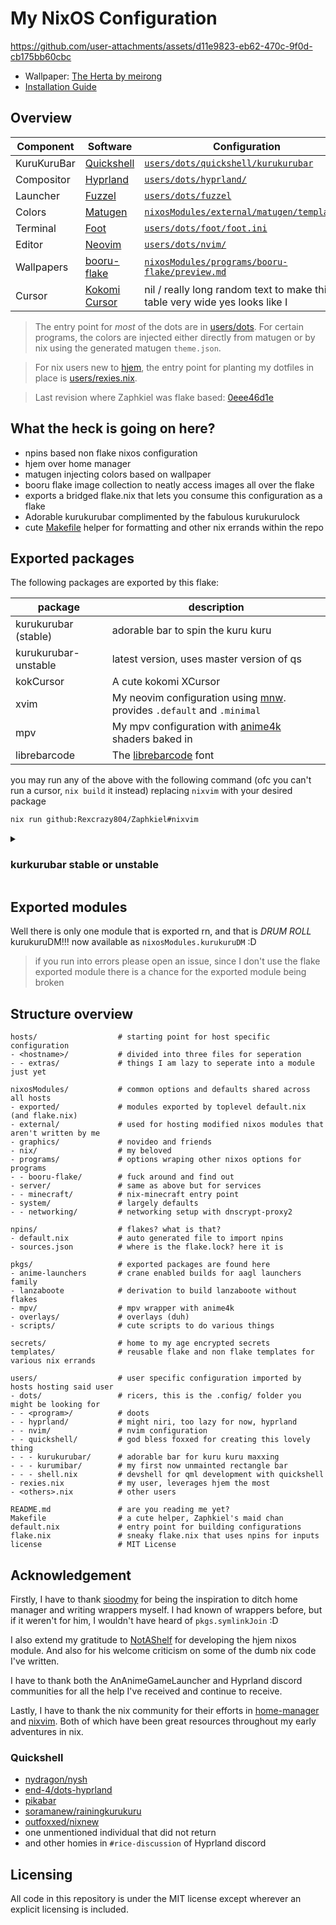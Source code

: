 # My NixOS Configuration

https://github.com/user-attachments/assets/d11e9823-eb62-470c-9f0d-cb175bb60cbc

- Wallpaper: [The Herta by meirong](https://www.pixiv.net/artworks/126270092)
- [Installation Guide](users/dots/quickshell/kurukurubar/README.md)

## Overview

| Component | Software | Configuration |
| --------- | -------- | ------------- |
|KuruKuruBar|[Quickshell](https://quickshell.outfoxxed.me/)|[`users/dots/quickshell/kurukurubar`](users/dots/quickshell/kurukurubar)|
|Compositor|[Hyprland](https://hyprland.org/)|[`users/dots/hyprland/`](users/dots/hyprland/)|
|Launcher|[Fuzzel](https://codeberg.org/dnkl/fuzzel)|[`users/dots/fuzzel`](users/dots/fuzzel)|
|Colors|[Matugen](https://github.com/InioX/matugen)|[`nixosModules/external/matugen/templates/`](nixosModules/external/matugen/templates/)|
|Terminal|[Foot](https://codeberg.org/dnkl/foot)|[`users/dots/foot/foot.ini`](users/dots/foot/foot.ini)|
|Editor|[Neovim](https://neovim.io/)|[`users/dots/nvim/`](users/dots/nvim/)|
|Wallpapers|[booru-flake](https://github.com/Rexcrazy804/booru-flake)|[`nixosModules/programs/booru-flake/preview.md`](nixosModules/programs/booru-flake/preview.md)|
|Cursor|[Kokomi Cursor](https://www.pling.com/p/2167734/)| nil / really long random text to make this table very wide yes looks like I|

> The entry point for *most* of the dots are in [users/dots](users/dots).
> For certain programs, the colors are injected either directly from matugen
> or by nix using the generated matugen `theme.json`.

> For nix users new to [hjem](https://github.com/feel-co/hjem),
> the entry point for planting my dotfiles in place is [users/rexies.nix](users/rexies.nix).

> Last revision where Zaphkiel was flake based:
> [0eee46d1e](https://github.com/Rexcrazy804/Zaphkiel/tree/0eee46d1e5d98c3b94d39795b73a39270fc61ad7)

## What the heck is going on here?

- npins based non flake nixos configuration
- hjem over home manager
- matugen injecting colors based on wallpaper
- booru flake image collection to neatly access images all over the flake
- exports a bridged flake.nix that lets you consume this configuration as a flake
- Adorable kurukurubar complimented by the fabulous kurukurulock
- cute [Makefile](Makefile) helper for formatting and other nix errands within the repo

## Exported packages

The following packages are exported by this flake:

| package | description |
| ------- | ----------- |
| kurukurubar (stable)| adorable bar to spin the kuru kuru |
| kurukurubar-unstable | latest version, uses master version of qs |
| kokCursor | A cute kokomi XCursor |
| xvim | My neovim configuration using [mnw](https://github.com/Gerg-L/mnw). provides `.default` and `.minimal`|
| mpv | My mpv configuration with [anime4k](https://github.com/bloc97/Anime4K) shaders baked in |
| librebarcode | The [librebarcode](https://graphicore.github.io/librebarcode/) font |

you may run any of the above with the following command (ofc you can't run a
cursor, `nix build` it instead) replacing `nixvim` with your desired package

```bash
nix run github:Rexcrazy804/Zaphkiel#nixvim
```

<details>
<summary><h3>kurkurubar stable or unstable</h3></summary>

<ins>kurkurubar (stable)</ins>

- uses nixpkgs version of quickshell (v0.2.0)
- ~uses [this revision](https://github.com/Rexcrazy804/Zaphkiel/tree/cc6d5cf12ae824e6945cc2599a2650d5fe054ffe) of Zaphkiel dots (last version that is compatible with v0.1.0)~
- ^ currently tracks master branch, not diverged yet
- package updated every major tagged release of quickshell

<ins>kurkurubar-unstable</ins>

- follows Zaphkiel master branch HEAD
- uses untagged master revisions of quickshell
- by default uses my patched version of qs (for finger print unlock in greetd)
- requires quickshell to be built from source

For more information on both see the [internal overlay](pkgs/overlays/internal.nix)

</details>

## Exported modules

Well there is only one module that is exported rn,
and that is *DRUM ROLL* kurukuruDM!!!
now available as `nixosModules.kurukuruDM` :D

> if you run into errors please open an issue,
> since I don't use the flake exported module
> there is a chance for the exported module being broken

## Structure overview

```
hosts/                  # starting point for host specific configuration
- <hostname>/           # divided into three files for seperation
- - extras/             # things I am lazy to seperate into a module just yet

nixosModules/           # common options and defaults shared across all hosts
- exported/             # modules exported by toplevel default.nix (and flake.nix)
- external/             # used for hosting modified nixos modules that aren't written by me
- graphics/             # novideo and friends
- nix/                  # my beloved
- programs/             # options wraping other nixos options for programs
- - booru-flake/        # fuck around and find out
- server/               # same as above but for services
- - minecraft/          # nix-minecraft entry point
- system/               # largely defaults
- - networking/         # networking setup with dnscrypt-proxy2

npins/                  # flakes? what is that?
- default.nix           # auto generated file to import npins
- sources.json          # where is the flake.lock? here it is

pkgs/                   # exported packages are found here
- anime-launchers       # crane enabled builds for aagl launchers family
- lanzaboote            # derivation to build lanzaboote without flakes
- mpv/                  # mpv wrapper with anime4k
- overlays/             # overlays (duh)
- scripts/              # cute scripts to do various things

secrets/                # home to my age encrypted secrets
templates/              # reusable flake and non flake templates for various nix errands

users/                  # user specific configuration imported by hosts hosting said user
- dots/                 # ricers, this is the .config/ folder you might be looking for
- - <program>/          # doots
- - hyprland/           # might niri, too lazy for now, hyprland
- - nvim/               # nvim configuration
- - quickshell/         # god bless foxxed for creating this lovely thing
- - - kurukurubar/      # adorable bar for kuru kuru maxxing
- - - kurumibar/        # my first now unmainted rectangle bar
- - - shell.nix         # devshell for qml development with quickshell
- rexies.nix            # my user, leverages hjem the most
- <others>.nix          # other users

README.md               # are you reading me yet?
Makefile                # a cute helper, Zaphkiel's maid chan
default.nix             # entry point for building configurations
flake.nix               # sneaky flake.nix that uses npins for inputs
license                 # MIT License
```

## Acknowledgement

Firstly, I have to thank [sioodmy](https://github.com/sioodmy)
for being the inspiration to ditch home manager and writing wrappers myself.
I had known of wrappers before, but if it weren't for him,
I wouldn't have heard of `pkgs.symlinkJoin` :D

I also extend my gratitude to [NotAShelf](https://github.com/NotAShelf)
for developing the hjem nixos module. And also for his welcome criticism
on some of the dumb nix code I've written.

I have to thank both the AnAnimeGameLauncher and Hyprland discord communities
for all the help I've received and continue to receive.

Lastly, I have to thank the nix community for their efforts in
[home-manager](https://github.com/nix-community/home-manager)
and [nixvim](https://github.com/nix-community/nixvim).
Both of which have been great resources throughout my early adventures in nix.

### Quickshell

- [nydragon/nysh](https://github.com/nydragon/nysh)
- [end-4/dots-hyprland](https://github.com/end-4/dots-hyprland/tree/ii-qs/.config/quickshell)
- [pikabar](https://git.pika-os.com/wm-packages/pikabar/src/branch/main/pikabar/usr/share/pikabar)
- [soramanew/rainingkurukuru](https://github.com/soramanew/rainingkuru)
- [outfoxxed/nixnew](https://git.outfoxxed.me/outfoxxed/nixnew/src/branch/master/modules/user/modules/quickshell)
- one unmentioned individual that did not return
- and other homies in `#rice-discussion` of Hyprland discord

## Licensing

All code in this repository is under the MIT license
except wherever an explicit licensing is included.
